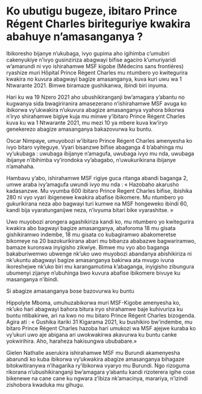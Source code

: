 # Ko ubutigu bugeze, ibitaro Prince Régent Charles biriteguriye kwakira abahuye n’amasanganya ?

Ibikoresho bijanye n’ukubaga, ivyo gupima aho igihimba c’umubiri cakenyukiye n’ivyo gusinziriza abagwayi bifise agaciro k’umuriyaridi w’amarundi ni vyo ishirahamwe MSF kigobe (Médecins sans frontières) ryashize muri Hôpital Prince Régent Charles mu ntumbero yo kwitegurira kwakira no kuvura abagwayi bagize amasanganya, kuva kuri uwu wa 1 Ntwarante 2021. Bimwe biramaze gushikanwa, ibindi biri inyuma.

Hari ku wa 19 Nzero 2021 aho ubushikiranganji bw’amagara y’abantu no kugwanya sida bwagiriranira amasezerano n’ishirahamwe MSF avuga ko ibikorwa vy’ukwakira n’ukuvura abagize amasanganya vyahora bikorwa n’iryo shirahamwe bigiye kuja mu minwe y’ibitaro Prince Régent Charles kuva ku wa 1 Ntwarante 2021, mu mezi 10 ya mbere kuva kw’iryo genekerezo abagize amasanganya bakazovurwa ku buntu.

Oscar Nimpaye, umuyobozi w’ibitaro Prince Régent Charles amenyesha ko ivyo bitaro vyiteguye. Vyari bisanzwe bifise abaganga 4 b’abahinga mu vy’ukubaga : uwubaga ibijanye n’amagufa, uwubaga ivyo mu nda, uwubaga ibijanye n’ibihimba vy’irondoka vy’abagabo, n’uwukurikirana ibijanye n’amahaha.

Hambavu y’abo, ishirahamwe MSF rigiye guca ritanga abandi baganga 2, umwe araba ivy’amagufa uwundi ivyo mu nda : « Hazobaho akarusho kadasanzwe. Mu vyumba 600 ibitaro Prince Regent Charles bifise, ibishika 280 ni vyo vyari ibigenewe kwakira abafise ibikomere. Mu ntumbero yo gukurikirana neza abo bagwayi turi kumwe na MSF hongeweko ibindi 60, kandi bija vyaratunganijwe neza, n’ivyuma bitari bike vyarashitse. »

Uwo muyobozi arongera agashikiriza kandi ko, mu ntumbero yo kwitegurira kwakira abo bagwayi bagize amasanganya, abaforoma 18 mu gisata gishikiramwo indembe, 18 mu gisata co kubagiramwo abakomeretse bikomeye na 20 bazokurikirana abari mu bibanza ababazwe bagwariramwo, bamaze kuronswa inyigisho zikwiye. Bimwe mu vyo abo baganga bakaburiwemwo ubwenge nk’uko uwo muyobozi abandanya abishikiriza ni nk’ukuntu abagwayi bagize amasanganya bakirwa ata mvugo ivuna ikoreshejwe nk’uko biri mu karangamutima k’abaganga, inyigisho zibungura ubumenyi zijanye n’ubuhinga bwo kuvura abafise ibikomere bivuye ku masanganya n’ibindi.

Si abagize amasanganya bose bazovurwa ku buntu

Hippolyte Mboma, umuhuzabikorwa muri MSF-Kigobe amenyesha ko, nk’uko hari abagwayi bahora bitura iryo shirahamwe baje kuhivuriza ku buntu ntibakirwe, ari na kwo no mu bitaro Prince Régent Charles bizogenda. Agira ati : « Gushika itariki 31 Kigarama 2021, ku bushikiro bw’indembe, mu bitaro Prince Régent Charles hazoba hari umukozi wa MSF ajejwe kuraba ko vy’ukuri uwo aje abigana ari uwokwakirwa akavurwa ku buntu canke yokwirihira. Aho, haraheza hakisungwa ububabare.»

Gielen Nathalie aserukira ishirahamwe MSF mu Burundi akamenyesha abarundi ko kuba ibikorwa vy’ukwakira abagize amasanganya bihagaze bitokwitiranywa n’ihagarika ry’ibikorwa vyaryo mu Burundi. Ngo rizoguma rikorana n’ubushikiranganji bw’amagara y’abantu kandi rizoterera igihe cose bikenewe na cane cane ku ngwara z’ibiza nk’amacinya, marariya, n’izindi zishobora kwaduka mu gihugu.